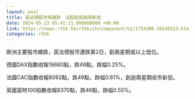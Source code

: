```yaml
---
layout: post
title: 英法德股市兩連跌　法股創逾兩周新低
date: 2024-05-23 05:41:21.000000000 +08:00
link: https://news.rthk.hk/rthk/ch/component/k2/1754306-20240523.htm
categories: rthk
---
```


歐洲主要股市續跌，英法德股市連跌第2日，創兩星期或以上低位。

德國DAX指數收報18680點，跌46點，跌幅0.25%。

法國CAC指數收報8092點，跌49點，跌幅0.61%，創逾兩星期收市新低。

英國富時100指數收報8370點，跌46點，跌幅0.55%。
